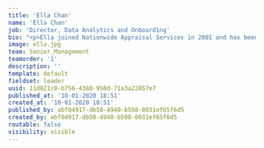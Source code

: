 ```yaml
---
title: 'Ella Chan'
name: 'Ella Chan'
job: 'Director, Data Analytics and Onboarding'
bio: "<p>Ella joined Nationwide Appraisal Services in 2001 and has been instrumental in evolving the company’s product line to build what is now The Nationwide Group (TNG).\r\n</p><p>Ella worked in a multitude of functions at TNG before moving to her current role as Director of Product Development, where she is responsible for product strategy and execution. Ella works closely with major clients, partners, and internal teams to define product features and requirements.\r\n</p><p>She remains heavily involved in the overall success of TNG’s current product offerings and spearheads the research and design efforts for new products and any enhancements to existing products across all business lines. Ella leads an agile team of product managers, business analysts and Technical Level 2 support specialists.\r\n</p><p>Ella holds Project Management Professional (PMP) and Certified Scrum Product Owner (CSPO) professional designations.</p>"
image: ella.jpg
team: Senior_Management
teamorder: '1'
description: ''
template: default
fieldset: leader
uuid: 11d021c0-b756-4388-950d-71a3a22057e7
published_at: '10-01-2020 18:51'
created_at: '10-01-2020 18:51'
published_by: abf04917-db50-4940-b598-0031ef65f6d5
created_by: abf04917-db50-4940-b598-0031ef65f6d5
routable: false
visibility: visible
---
```

